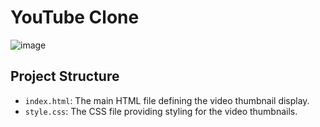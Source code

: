 # YouTube Clone

![image](https://github.com/rishiiiidha/youtube-clone/assets/126899168/d52b2aa0-bf71-426d-bbed-1d2127e9be60)

## Project Structure

- `index.html`: The main HTML file defining the video thumbnail display.
- `style.css`: The CSS file providing styling for the video thumbnails.


